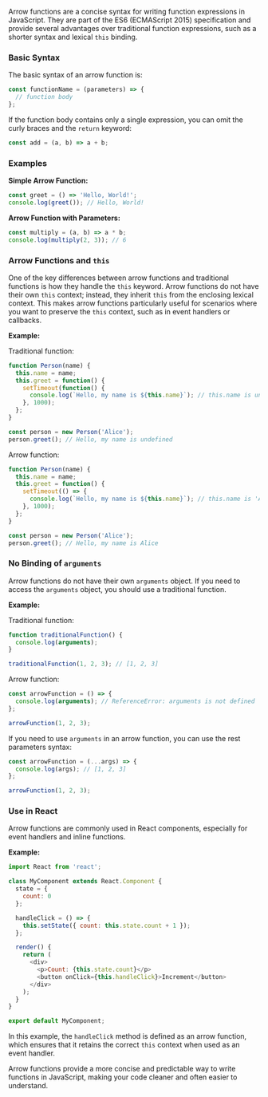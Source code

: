 Arrow functions are a concise syntax for writing function expressions in JavaScript. They are part of the ES6 (ECMAScript 2015) specification and provide several advantages over traditional function expressions, such as a shorter syntax and lexical `this` binding.

### Basic Syntax

The basic syntax of an arrow function is:

```javascript
const functionName = (parameters) => {
  // function body
};
```

If the function body contains only a single expression, you can omit the curly braces and the `return` keyword:

```javascript
const add = (a, b) => a + b;
```

### Examples

**Simple Arrow Function:**

```javascript
const greet = () => 'Hello, World!';
console.log(greet()); // Hello, World!
```

**Arrow Function with Parameters:**

```javascript
const multiply = (a, b) => a * b;
console.log(multiply(2, 3)); // 6
```

### Arrow Functions and `this`

One of the key differences between arrow functions and traditional functions is how they handle the `this` keyword. Arrow functions do not have their own `this` context; instead, they inherit `this` from the enclosing lexical context. This makes arrow functions particularly useful for scenarios where you want to preserve the `this` context, such as in event handlers or callbacks.

**Example:**

Traditional function:

```javascript
function Person(name) {
  this.name = name;
  this.greet = function() {
    setTimeout(function() {
      console.log(`Hello, my name is ${this.name}`); // this.name is undefined
    }, 1000);
  };
}

const person = new Person('Alice');
person.greet(); // Hello, my name is undefined
```

Arrow function:

```javascript
function Person(name) {
  this.name = name;
  this.greet = function() {
    setTimeout(() => {
      console.log(`Hello, my name is ${this.name}`); // this.name is 'Alice'
    }, 1000);
  };
}

const person = new Person('Alice');
person.greet(); // Hello, my name is Alice
```

### No Binding of `arguments`

Arrow functions do not have their own `arguments` object. If you need to access the `arguments` object, you should use a traditional function.

**Example:**

Traditional function:

```javascript
function traditionalFunction() {
  console.log(arguments);
}

traditionalFunction(1, 2, 3); // [1, 2, 3]
```

Arrow function:

```javascript
const arrowFunction = () => {
  console.log(arguments); // ReferenceError: arguments is not defined
};

arrowFunction(1, 2, 3);
```

If you need to use `arguments` in an arrow function, you can use the rest parameters syntax:

```javascript
const arrowFunction = (...args) => {
  console.log(args); // [1, 2, 3]
};

arrowFunction(1, 2, 3);
```

### Use in React

Arrow functions are commonly used in React components, especially for event handlers and inline functions.

**Example:**

```javascript
import React from 'react';

class MyComponent extends React.Component {
  state = {
    count: 0
  };

  handleClick = () => {
    this.setState({ count: this.state.count + 1 });
  };

  render() {
    return (
      <div>
        <p>Count: {this.state.count}</p>
        <button onClick={this.handleClick}>Increment</button>
      </div>
    );
  }
}

export default MyComponent;
```

In this example, the `handleClick` method is defined as an arrow function, which ensures that it retains the correct `this` context when used as an event handler.

Arrow functions provide a more concise and predictable way to write functions in JavaScript, making your code cleaner and often easier to understand.
